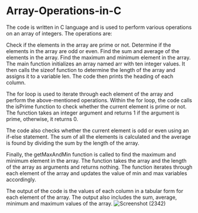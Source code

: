 # Array-Operations-in-C
The code is written in C language and is used to perform various operations on an array of integers. The operations are:

Check if the elements in the array are prime or not.
Determine if the elements in the array are odd or even.
Find the sum and average of the elements in the array.
Find the maximum and minimum element in the array.
The main function initializes an array named arr with ten integer values. It then calls the sizeof function to determine the length of the array and assigns it to a variable len. The code then prints the heading of each column.

The for loop is used to iterate through each element of the array and perform the above-mentioned operations. Within the for loop, the code calls the isPrime function to check whether the current element is prime or not. The function takes an integer argument and returns 1 if the argument is prime, otherwise, it returns 0.

The code also checks whether the current element is odd or even using an if-else statement. The sum of all the elements is calculated and the average is found by dividing the sum by the length of the array.

Finally, the getMaxAndMin function is called to find the maximum and minimum element in the array. The function takes the array and the length of the array as arguments and returns nothing. The function iterates through each element of the array and updates the value of min and max variables accordingly.

The output of the code is the values of each column in a tabular form for each element of the array. The output also includes the sum, average, minimum and maximum values of the array.
![Screenshot (2342)](https://user-images.githubusercontent.com/104863304/228104514-27902833-dff5-4f1c-891c-0d92882a21d8.png)
